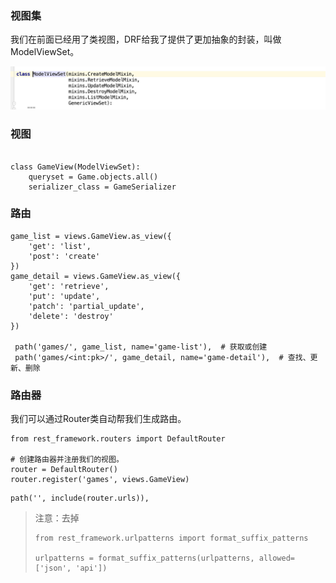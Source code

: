 ### 视图集

我们在前面已经用了类视图，DRF给我了提供了更加抽象的封装，叫做ModelViewSet。

![](images/006tNbRwly1gb293570efj31f2070wfl.jpg)



### 视图

```

class GameView(ModelViewSet):
    queryset = Game.objects.all()
    serializer_class = GameSerializer
```

### 路由

```
game_list = views.GameView.as_view({
    'get': 'list',
    'post': 'create'
})
game_detail = views.GameView.as_view({
    'get': 'retrieve',
    'put': 'update',
    'patch': 'partial_update',
    'delete': 'destroy'
})

 path('games/', game_list, name='game-list'),  # 获取或创建
 path('games/<int:pk>/', game_detail, name='game-detail'),  # 查找、更新、删除
```

### 路由器

我们可以通过Router类自动帮我们生成路由。

```
from rest_framework.routers import DefaultRouter

# 创建路由器并注册我们的视图。
router = DefaultRouter()
router.register('games', views.GameView)

```

```
path('', include(router.urls)),
```

> 注意：去掉
>
> ```
> from rest_framework.urlpatterns import format_suffix_patterns
> 
> urlpatterns = format_suffix_patterns(urlpatterns, allowed=['json', 'api'])
> 
> ```

